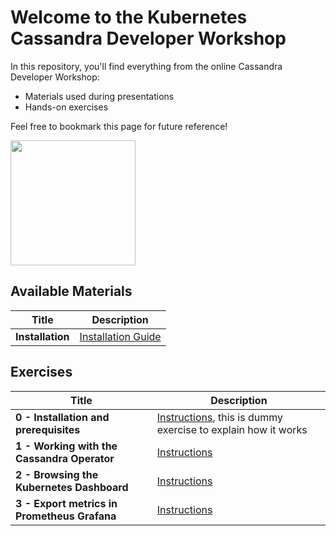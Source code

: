 Welcome to the Kubernetes Cassandra Developer Workshop
======================================================

In this repository, you'll find everything from the online Cassandra Developer Workshop:
- Materials used during presentations
- Hands-on exercises

Feel free to bookmark this page for future reference!

<img src="https://s3.amazonaws.com/datastaxtraining/CaaS/CQLSplash.png" height="200" />


## Available Materials

| Title  | Description
|---|---|
| **Installation** | [Installation Guide](INSTALL.MD) |

## Exercises


| Title  | Description
|---|---|
| **0 - Installation and prerequisites** | [Instructions](0-setup-your-cluster/README.MD), this is dummy exercise to explain how it works  |
| **1 - Working with the Cassandra Operator** | [Instructions](1-cassandra/README.MD)  |
| **2 - Browsing the Kubernetes Dashboard** | [Instructions](2-dashboard/README.MD)  |
| **3 - Export metrics in Prometheus Grafana** | [Instructions](3-prometheus_grafana/README.MD)  |
